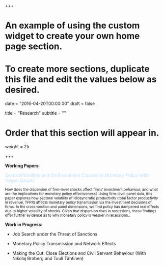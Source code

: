 +++
# An example of using the custom widget to create your own home page section.
# To create more sections, duplicate this file and edit the values below as desired.

date = "2016-04-20T00:00:00"
draft = false

title = "Research"
subtitle = ""

# Order that this section will appear in.
weight = 25

+++

<b>Working Papers</b>:

 <p style="color:#bbdefb"; margin-left:10%; margin-right:10%;> Sectoral Volatility and the Investment Channel of Monetary Policy (with Ozgen Ozturk)</p>
<p><small>How does the dispersion of firm-level shocks affect firms’ investment behaviour, and what are the
implications for monetary policy effectiveness? Using firm-level panel data, this paper explores how
sectoral volatility of idiosyncratic productivity (total factor productivity in revenue, TFPR) affects monetary
policy transmission via the investment decisions of firms. In the cross-section and panel dimensions,
we find policy has dampened real effects due to higher volatility of shocks. Given that dispersion
rises in recessions, these findings offer further evidence as to why monetary policy is weaker in recessions..</small></p>

<b>Work in Progress</b>:

+ Job Search under the Threat of Sanctions

+ Monetary Policy Transmission and Network Effects

+ Making the Cut: Close Elections and Civil Servant Behaviour 
  (With Nikolaj Broberg and Tuuli Tähtinen)


